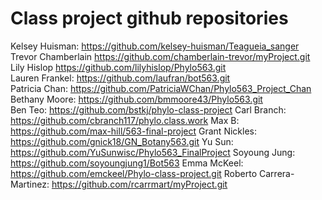 # Class project github repositories
Kelsey Huisman: https://github.com/kelsey-huisman/Teagueia_sanger
Trevor Chamberlain https://github.com/chamberlain-trevor/myProject.git  
Lily Hislop https://github.com/lilyhislop/Phylo563.git  
Lauren Frankel: https://github.com/laufran/bot563.git  
Patricia Chan: https://github.com/PatriciaWChan/Phylo563_Project_Chan  
Bethany Moore: https://github.com/bmmoore43/Phylo563.git  
Ben Teo: https://github.com/bstkj/phylo-class-project
Carl Branch: https://github.com/cbranch117/phylo.class.work
Max B: https://github.com/max-hill/563-final-project
Grant Nickles: https://github.com/gnick18/GN_Botany563.git
Yu Sun: https://github.com/YuSunwisc/Phylo563_FinalProject
Soyoung Jung: https://github.com/soyoungjung1/Bot563
Emma McKeel: https://github.com/emckeel/Phylo-class-project.git
Roberto Carrera-Martinez: https://github.com/rcarrmart/myProject.git
